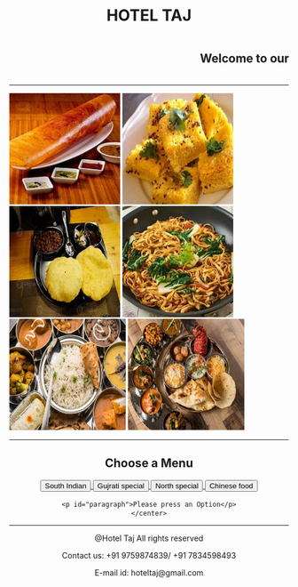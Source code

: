<center>
<h1>HOTEL TAJ</h1>
</center>

<center>
<marquee>
    <h2>Welcome to our Website. We are glad to have Customer like you.</h2>
</marquee>
</center>


<hr>
<div> <img src="dosa.jpg" height="200px" width="200px">  <img src="gujrati.jpg" height="200px" width="200px">  <img src="north.jpg" height="200px" width="200px">  
<img src="chinese.jpg" height="200px" width="200px">  <img src="vegthali.jpg" height="200px" width="210px">  <img src="thali.jpg" height="200px" width="210px"></div>
<hr>

<center>
    <h2>Choose a Menu</h2>
</center>

<center>
<a href="south.html">
    <button id="one">South Indian</button>
</a>
<a href="gujrati.html">
    <button id="two">Gujrati special</button>
</a>
<a href="north.html">
    <button id="three">North special</button>
</a>
<a href="chinese.html">
    <button id="four">Chinese food</button>
</a>
    
    
    <p id="paragraph">Please press an Option</p>
    </center>
<center>
    <footer>
        <hr>
        <p>@Hotel Taj All rights reserved</p>
    <p>Contact us: +91 9759874839/ +91 7834598493</p>
    <p>E-mail id: hoteltaj@gmail.com</p>
    </footer>
</center>
    <link rel="stylesheet" href="Taj.css">
    </body>
    </html>
